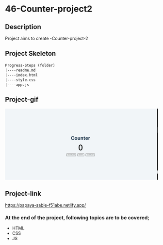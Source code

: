 # 46-Counter-project2
## Description
Project aims to create -Counter-project-2
## Project Skeleton
```
Progress-Steps (folder)
|----readme.md
|----index.html
|----style.css
|----app.js
```
## Project-gif
![IOS-Calculator](https://github.com/achieve-software/achieve-software/blob/main/img/counter2.gif?raw=true)
## Project-link
https://papaya-sable-f51abe.netlify.app/
### At the end of the project, following topics are to be covered;
- HTML
- CSS
- JS
